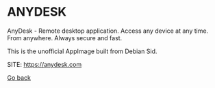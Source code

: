 # ANYDESK
 
 AnyDesk - Remote desktop application.
 Access any device at any time. From anywhere. Always secure and fast.
 
 This is the unofficial AppImage built from Debian Sid.
 
 SITE: https://anydesk.com

 [Go back](./)
